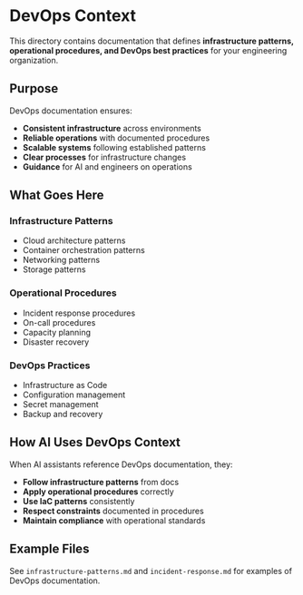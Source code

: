 # DevOps Context

This directory contains documentation that defines **infrastructure patterns, operational procedures, and DevOps best practices** for your engineering organization.

## Purpose

DevOps documentation ensures:

- **Consistent infrastructure** across environments
- **Reliable operations** with documented procedures
- **Scalable systems** following established patterns
- **Clear processes** for infrastructure changes
- **Guidance** for AI and engineers on operations

## What Goes Here

### Infrastructure Patterns
- Cloud architecture patterns
- Container orchestration patterns
- Networking patterns
- Storage patterns

### Operational Procedures
- Incident response procedures
- On-call procedures
- Capacity planning
- Disaster recovery

### DevOps Practices
- Infrastructure as Code
- Configuration management
- Secret management
- Backup and recovery

## How AI Uses DevOps Context

When AI assistants reference DevOps documentation, they:

- **Follow infrastructure patterns** from docs
- **Apply operational procedures** correctly
- **Use IaC patterns** consistently
- **Respect constraints** documented in procedures
- **Maintain compliance** with operational standards

## Example Files

See `infrastructure-patterns.md` and `incident-response.md` for examples of DevOps documentation.

